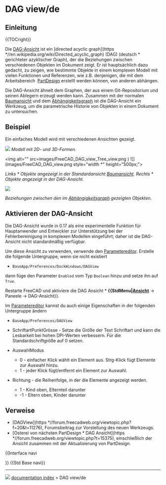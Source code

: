 # DAG view/de
## Einleitung


{{TOCright}}

Die [DAG-Ansicht](DAG_view/de.md) ist ein [directed acyclic graph](https   *//en.wikipedia.org/wiki/Directed_acyclic_graph) (DAG) (deutsch   * gerichteter azyklischer Graph), der die Beziehungen zwischen verschiedenen Objekten im Dokument zeigt. Er ist hauptsächlich dazu gedacht, zu zeigen, wie bestimmte Objekte in einem komplexen Modell mit vielen Funktionen und Referenzen, wie z.B. denjenigen, die mit dem Arbeitsbereich <img alt="" src=images/Workbench_PartDesign.svg  style="width   *24px;"> [PartDesign](PartDesign_Workbench/de.md) erstellt werden können, von anderen abhängen.

Die DAG-Ansicht ähnelt dem Graphen, der aus einem Git-Repositorium und seinen Ablegern erzeugt werden kann. Zusammen mit der normalen [Baumansicht](tree_view/de.md) und dem [Abhängigkeitsgraph](Std_DependencyGraph/de.md) ist die DAG-Ansicht ein Werkzeug, um die parametrische Historie von Objekten in einem Dokument zu untersuchen.

## Beispiel

Ein einfaches Modell wird mit verschiedenen Ansichten gezeigt.

![](images/FreeCAD_DAG_view_3D.png ) 
*Modell mit 2D- und 3D-Formen.*

<img alt="" src=images/FreeCAD_DAG_view_Tree_view.png ) ![](images/FreeCAD_DAG_view.png  style="width   *" height="500px;">



*Links   * Objekte angezeigt in der Standardansicht [Baumansicht](tree_view/de.md). Rechts   * Objekte angezeigt in der DAG-Ansicht.*

![](images/FreeCAD_DAG_view_Std_DependencyGraph.png )



*Beziehungen zwischen den im [Abhängigkeitsgraph](Std_DependencyGraph/de.md) gezeigten Objekten.*

## Aktivieren der DAG-Ansicht 

Die DAG-Ansicht wurde in 0.17 als eine experimentelle Funktion für Hauptanwender und Entwickler zur Unterstützung bei der Fehlerbereinigung in komplexen Modellen eingeführt; daher ist die DAG-Ansicht nicht standardmäßig verfügbar.

Um diese Ansicht zu verwenden, verwende den [Parametereditor](Std_DlgParameter/de.md). Erstelle die folgende Untergruppe, wenn sie nicht existiert

-    `BaseApp/Preferences/DockWindows/DAGView`
    

dann füge den Parameter `Enabled` vom Typ `Boolean` hinzu und setze ihn auf `True`.

Restarte FreeCAD und aktiviere die DAG Ansicht   * **{{StdMenu|[Ansicht](Std_View_Menu/de.md)** → Paneele → DAG-Ansicht}}.

Im [Parametereditor](Std_DlgParameter/de.md) kannst du auch einige Eigenschaften in der folgenden Untergruppe ändern

-    `BaseApp/Preferences/DAGView`
    

-   SchriftartPunktGrösse - Setze die Größe der Text Schriftart und kann die Lesbarkeit bei hohen DPI-Werten verbessern. Für die Standardschriftgröße auf 0 setzen.

-   AuswahlModus
    -   0 - einfacher Klick wählt ein Element aus. Strg-Klick fügt Elemente zur Auswahl hinzu.
    -   1 - jeder Klick fügt/entfernt ein Element zur Auswahl.

-   Richtung - die Reihenfolge, in der die Elemente angezeigt werden.
    -   1 - Kind oben, Elternteil darunter
    -   -1 - Eltern oben, Kinder darunter

## Verweise

-   [DAGView](https   *//forum.freecadweb.org/viewtopic.php?f=20&t=11276), Forumsbeitrag zur Vorstellung des neuen Werkzeugs.
-   [Osterei von nächsten PartDesign   * DAG Ansicht](https   *//forum.freecadweb.org/viewtopic.php?t=15375), einschließlich der Ansicht zusammen mit der Aktualisierung von PartDesign.


{{Interface navi

}} {{Std Base navi}}



---
![](images/Right_arrow.png) [documentation index](../README.md) > DAG view/de
